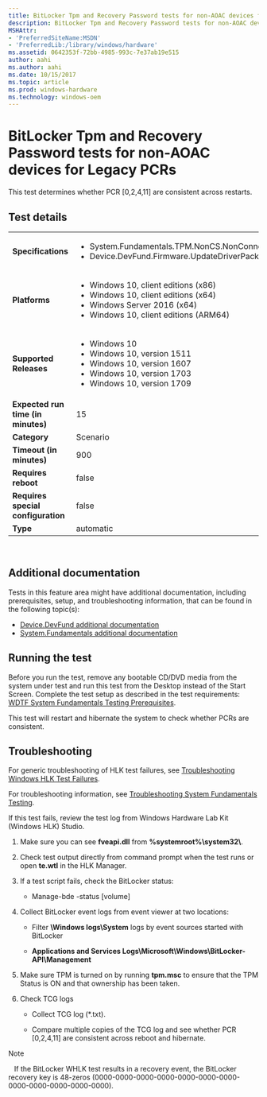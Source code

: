 ```yaml
---
title: BitLocker Tpm and Recovery Password tests for non-AOAC devices for Legacy PCRs
description: BitLocker Tpm and Recovery Password tests for non-AOAC devices for Legacy PCRs
MSHAttr:
- 'PreferredSiteName:MSDN'
- 'PreferredLib:/library/windows/hardware'
ms.assetid: 0642353f-72bb-4985-993c-7e37ab19e515
author: aahi
ms.author: aahi
ms.date: 10/15/2017
ms.topic: article
ms.prod: windows-hardware
ms.technology: windows-oem
---
```


# <span id="p_hlk_test.ce9e5b64-8903-4025-bccf-a99d65663cf8"></span>BitLocker Tpm and Recovery Password tests for non-AOAC devices for Legacy PCRs


This test determines whether PCR \[0,2,4,11\] are consistent across restarts.

## Test details
|||
|---|---|
| **Specifications**  | <ul><li>System.Fundamentals.TPM.NonCS.NonConnectedStandby</li><li>Device.DevFund.Firmware.UpdateDriverPackage</li></ul> |  
| **Platforms**   | <ul><li>Windows 10, client editions (x86)</li><li>Windows 10, client editions (x64)</li><li>Windows Server 2016 (x64)</li><li>Windows 10, client editions (ARM64)</li></ul> |
| **Supported Releases** | <ul><li>Windows 10</li><li>Windows 10, version 1511</li><li>Windows 10, version 1607</li><li>Windows 10, version 1703</li><li>Windows 10, version 1709</li></ul> |
|**Expected run time (in minutes)**| 15 |
|**Category**| Scenario |
|**Timeout (in minutes)**| 900 |
|**Requires reboot**| false |
|**Requires special configuration**| false |
|**Type**| automatic |

 

## <span id="Additional_documentation"></span><span id="additional_documentation"></span><span id="ADDITIONAL_DOCUMENTATION"></span>Additional documentation


Tests in this feature area might have additional documentation, including prerequisites, setup, and troubleshooting information, that can be found in the following topic(s):

-   [Device.DevFund additional documentation](device-devfund-additional-documentation.md)
-   [System.Fundamentals additional documentation](system-fundamentals-additional-documentation.md)

## <span id="Running_the_test"></span><span id="running_the_test"></span><span id="RUNNING_THE_TEST"></span>Running the test


Before you run the test, remove any bootable CD/DVD media from the system under test and run this test from the Desktop instead of the Start Screen. Complete the test setup as described in the test requirements: [WDTF System Fundamentals Testing Prerequisites](wdtf-system-fundamentals-testing-prerequisites.md).

This test will restart and hibernate the system to check whether PCRs are consistent.

## <span id="Troubleshooting"></span><span id="troubleshooting"></span><span id="TROUBLESHOOTING"></span>Troubleshooting


For generic troubleshooting of HLK test failures, see [Troubleshooting Windows HLK Test Failures](..\user\troubleshooting-windows-hlk-test-failures.md).

For troubleshooting information, see [Troubleshooting System Fundamentals Testing](troubleshooting-system-fundamentals-testing.md).

If this test fails, review the test log from Windows Hardware Lab Kit (Windows HLK) Studio.

1.  Make sure you can see **fveapi.dll** from **%systemroot%\\system32\\**.

2.  Check test output directly from command prompt when the test runs or open **te.wtl** in the HLK Manager.

3.  If a test script fails, check the BitLocker status:

    -   Manage-bde -status \[volume\]

4.  Collect BitLocker event logs from event viewer at two locations:

    -   Filter **\\Windows logs\\System** logs by event sources started with BitLocker

    -   **Applications and Services Logs\\Microsoft\\Windows\\BitLocker-API\\Management**

5.  Make sure TPM is turned on by running **tpm.msc** to ensure that the TPM Status is ON and that ownership has been taken.

6.  Check TCG logs

    -   Collect TCG log (\*.txt).

    -   Compare multiple copies of the TCG log and see whether PCR \[0,2,4,11\] are consistent across reboot and hibernate.

>[!NOTE]
>  
If the BitLocker WHLK test results in a recovery event, the BitLocker recovery key is 48-zeros (0000-0000-0000-0000-0000-0000-0000-0000-0000-0000-0000-0000).

 

 

 






